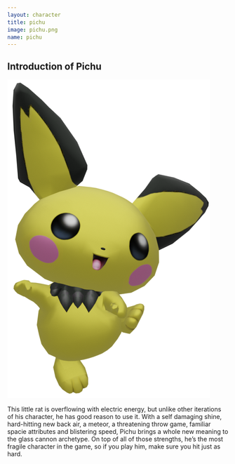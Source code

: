 ```yaml
---
layout: character
title: pichu
image: pichu.png
name: pichu
---
```


## Introduction of Pichu
![pichu](/images/content/css/pichu.png)

This little rat is overflowing with electric energy, but unlike other iterations of his character, he has good reason to use it. With a self damaging shine, hard-hitting new back air, a meteor, a threatening throw game, familiar spacie attributes and blistering speed, Pichu brings a whole new meaning to the glass cannon archetype. On top of all of those strengths, he’s the most fragile character in the game, so if you play him, make sure you hit just as hard.
